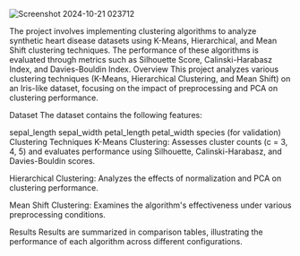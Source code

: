 ![Screenshot 2024-10-21 023712](https://github.com/user-attachments/assets/65c3f44e-7a66-4469-a368-1afaf0884d5a)

The project involves implementing clustering algorithms to analyze synthetic heart disease datasets using K-Means, Hierarchical, and Mean Shift clustering techniques. The performance of these algorithms is evaluated through metrics such as Silhouette Score, Calinski-Harabasz Index, and Davies-Bouldin Index.
Overview
This project analyzes various clustering techniques (K-Means, Hierarchical Clustering, and Mean Shift) on an Iris-like dataset, focusing on the impact of preprocessing and PCA on clustering performance.

Dataset
The dataset contains the following features:

sepal_length
sepal_width
petal_length
petal_width
species (for validation)
Clustering Techniques
K-Means Clustering: Assesses cluster counts (c = 3, 4, 5) and evaluates performance using Silhouette, Calinski-Harabasz, and Davies-Bouldin scores.

Hierarchical Clustering: Analyzes the effects of normalization and PCA on clustering performance.

Mean Shift Clustering: Examines the algorithm's effectiveness under various preprocessing conditions.

Results
Results are summarized in comparison tables, illustrating the performance of each algorithm across different configurations.
